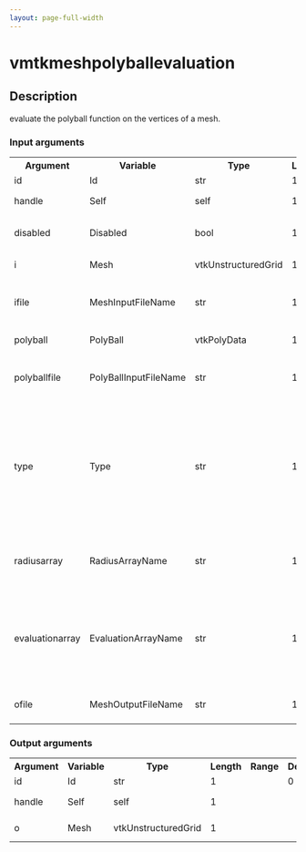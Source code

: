 ```yaml
---
layout: page-full-width
---
```

<h1>vmtkmeshpolyballevaluation</h1>
<h2>Description</h2>
evaluate the polyball function on the vertices of a mesh.
<h3>Input arguments</h3>
<table class="vmtkscripts">
<tr>
<th>Argument</th><th>Variable</th><th>Type</th><th>Length</th><th>Range</th><th>Default</th><th>Description</th>
</tr>
<tr><td>id</td><td>Id</td><td>str</td><td>1</td><td></td><td>0</td><td>script id</td>
</tr>
<tr><td>handle</td><td>Self</td><td>self</td><td>1</td><td></td><td></td><td>handle to self</td>
</tr>
<tr><td>disabled</td><td>Disabled</td><td>bool</td><td>1</td><td></td><td>0</td><td>disable execution and piping</td>
</tr>
<tr><td>i</td><td>Mesh</td><td>vtkUnstructuredGrid</td><td>1</td><td></td><td></td><td>the input mesh</td>
</tr>
<tr><td>ifile</td><td>MeshInputFileName</td><td>str</td><td>1</td><td></td><td></td><td>filename for the default Mesh reader</td>
</tr>
<tr><td>polyball</td><td>PolyBall</td><td>vtkPolyData</td><td>1</td><td></td><td></td><td>the input polyball</td>
</tr>
<tr><td>polyballfile</td><td>PolyBallInputFileName</td><td>str</td><td>1</td><td></td><td></td><td>filename for the default PolyBall reader</td>
</tr>
<tr><td>type</td><td>Type</td><td>str</td><td>1</td><td>["polyball","tubes"]</td><td>polyball</td><td>type of evaluation, polyball (set of disjoint spheres) or tubes (set of continuous tubes, e.g. centerlines)</td>
</tr>
<tr><td>radiusarray</td><td>RadiusArrayName</td><td>str</td><td>1</td><td></td><td>None</td><td>name of the array where the radius of polyballs is stored</td>
</tr>
<tr><td>evaluationarray</td><td>EvaluationArrayName</td><td>str</td><td>1</td><td></td><td>PolyBall</td><td>name of the array where the result of the polyball evaluation has to be stored</td>
</tr>
<tr><td>ofile</td><td>MeshOutputFileName</td><td>str</td><td>1</td><td></td><td></td><td>filename for the default Mesh writer</td>
</tr>
</table>
<h3>Output arguments</h3>
<table class="vmtkscripts">
<tr>
<th>Argument</th><th>Variable</th><th>Type</th><th>Length</th><th>Range</th><th>Default</th><th>Description</th>
</tr>
<tr><td>id</td><td>Id</td><td>str</td><td>1</td><td></td><td>0</td><td>script id</td>
</tr>
<tr><td>handle</td><td>Self</td><td>self</td><td>1</td><td></td><td></td><td>handle to self</td>
</tr>
<tr><td>o</td><td>Mesh</td><td>vtkUnstructuredGrid</td><td>1</td><td></td><td></td><td>the output mesh</td>
</tr>
</table>

